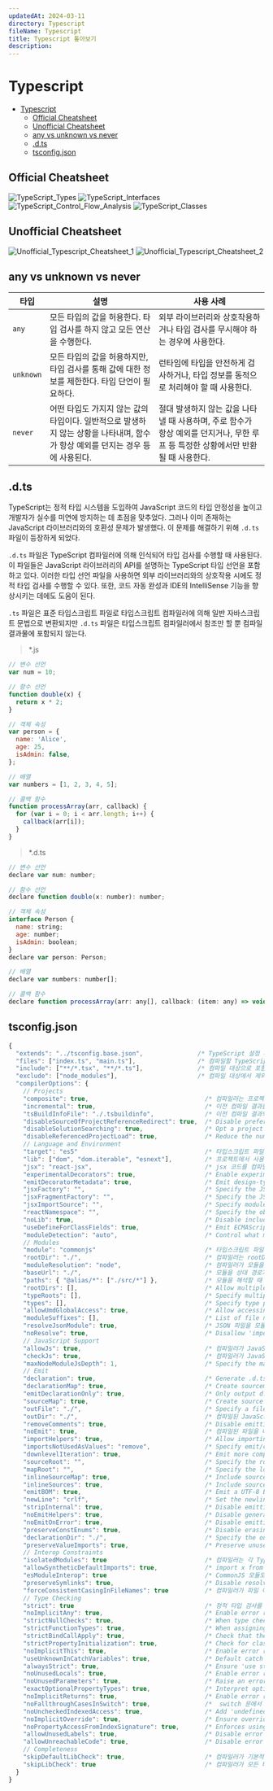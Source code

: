```yaml
---
updatedAt: 2024-03-11
directory: Typescript
fileName: Typescript
title: Typescript 톺아보기
description:
---
```


# Typescript

- [Typescript](#typescript)
  - [Official Cheatsheet](#official-cheatsheet)
  - [Unofficial Cheatsheet](#unofficial-cheatsheet)
  - [any vs unknown vs never](#any-vs-unknown-vs-never)
  - [.d.ts](#dts)
  - [tsconfig.json](#tsconfigjson)

## Official Cheatsheet

![TypeScript_Types](https://onedrive.live.com/embed?resid=7DCB8F9953BAAF94%216821&authkey=%21ALRXVkQAdnXe_FU&width=5542&height=3917)
![TypeScript_Interfaces](https://onedrive.live.com/embed?resid=7DCB8F9953BAAF94%216818&authkey=%21ANuXJk_hsU09uRE&width=1330&height=940)
![TypeScript_Control_Flow_Analysis](https://onedrive.live.com/embed?resid=7DCB8F9953BAAF94%216820&authkey=%21ABk3iSoA5iWH_28&width=1330&height=940)
![TypeScript_Classes](https://onedrive.live.com/embed?resid=7DCB8F9953BAAF94%216819&authkey=%21AFO0ZTehKtHAC-I&width=1330&height=940)

## Unofficial Cheatsheet

![Unofficial_Typescript_Cheatsheet_1](https://onedrive.live.com/embed?resid=7DCB8F9953BAAF94%217094&authkey=%21APzTFPUQSBvnjzs&width=3172&height=2530)
![Unofficial_Typescript_Cheatsheet_2](https://onedrive.live.com/embed?resid=7DCB8F9953BAAF94%217096&authkey=%21AJS8nZ5TNfHfknc&width=3535&height=2530)

## any vs unknown vs never

| 타입      | 설명                                                                                                                           | 사용 사례                                                                                                                        |
| --------- | ------------------------------------------------------------------------------------------------------------------------------ | -------------------------------------------------------------------------------------------------------------------------------- |
| `any`     | 모든 타입의 값을 허용한다. 타입 검사를 하지 않고 모든 연산을 수행한다.                                                         | 외부 라이브러리와 상호작용하거나 타입 검사를 무시해야 하는 경우에 사용한다.                                                      |
| `unknown` | 모든 타입의 값을 허용하지만, 타입 검사를 통해 값에 대한 정보를 제한한다. 타입 단언이 필요하다.                                 | 런타임에 타입을 안전하게 검사하거나, 타입 정보를 동적으로 처리해야 할 때 사용한다.                                               |
| `never`   | 어떤 타입도 가지지 않는 값의 타입이다. 일반적으로 발생하지 않는 상황을 나타내며, 함수가 항상 예외를 던지는 경우 등에 사용된다. | 절대 발생하지 않는 값을 나타낼 때 사용하며, 주로 함수가 항상 예외를 던지거나, 무한 루프 등 특정한 상황에서만 반환될 때 사용한다. |

## .d.ts

TypeScript는 정적 타입 시스템을 도입하여 JavaScript 코드의 타입 안정성을 높이고 개발자가 실수를 미연에 방지하는 데 초점을 맞추었다. 그러나 이미 존재하는 JavaScript 라이브러리와의 호환성 문제가 발생했다. 이 문제를 해결하기 위해 `.d.ts` 파일이 등장하게 되었다.

`.d.ts` 파일은 TypeScript 컴파일러에 의해 인식되어 타입 검사를 수행할 때 사용된다. 이 파일들은 JavaScript 라이브러리의 API를 설명하는 TypeScript 타입 선언을 포함하고 있다. 이러한 타입 선언 파일을 사용하면 외부 라이브러리와의 상호작용 시에도 정적 타입 검사를 수행할 수 있다. 또한, 코드 자동 완성과 IDE의 IntelliSense 기능을 향상시키는 데에도 도움이 된다.

`.ts` 파일은 표준 타입스크립트 파일로 타입스크립트 컴파일러에 의해 일반 자바스크립트 문법으로 변환되지만 `.d.ts` 파일은 타입스크립트 컴파일러에서 참조만 할 뿐 컴파일 결과물에 포함되지 않는다.

> \*.js

```js
// 변수 선언
var num = 10;

// 함수 선언
function double(x) {
  return x * 2;
}

// 객체 속성
var person = {
  name: 'Alice',
  age: 25,
  isAdmin: false,
};

// 배열
var numbers = [1, 2, 3, 4, 5];

// 콜백 함수
function processArray(arr, callback) {
  for (var i = 0; i < arr.length; i++) {
    callback(arr[i]);
  }
}
```

> \*.d.ts

```js
// 변수 선언
declare var num: number;

// 함수 선언
declare function double(x: number): number;

// 객체 속성
interface Person {
  name: string;
  age: number;
  isAdmin: boolean;
}
declare var person: Person;

// 배열
declare var numbers: number[];

// 콜백 함수
declare function processArray(arr: any[], callback: (item: any) => void): void;
```

## tsconfig.json

```js
{
  "extends": "../tsconfig.base.json",               /* TypeScript 설정 파일을 상속하도록 설정할 때 사용된다. */
  "files": ["index.ts", "main.ts"],                 /* 컴파일할 TypeScript 파일의 목록을 설정한다. */
  "include": ["**/*.tsx", "**/*.ts"],               /* 컴파일 대상으로 포함할 파일 패턴을 설정한다. */
  "exclude": ["node_modules"],                      /* 컴파일 대상에서 제외할 파일 패턴을 설정한다. */
  "compilerOptions": {
    // Projects
    "composite": true,                                /* 컴파일러는 프로젝트의 각 파일을 개별적으로 컴파일하는 대신, 프로젝트를 구성하는 모든 파일을 단일 컴파일 타겟으로 컴파일한다.(컴파일 성능 개선 목적) */
    "incremental": true,                              /* 이전 컴파일 결과를 캐시하고 변경된 파일만 다시 컴파일함으로써 TypeScript 프로젝트의 빌드 시간을 단축하는 데 사용된다. */
    "tsBuildInfoFile": "./.tsbuildinfo",              /* 이전 컴파일 결과의 캐시 정보를 저장할 파일 경로 */
    "disableSourceOfProjectReferenceRedirect": true,  /* Disable preferring source files instead of declaration files when referencing composite projects. */
    "disableSolutionSearching": true,                 /* Opt a project out of multi-project reference checking when editing. */
    "disableReferencedProjectLoad": true,             /* Reduce the number of projects loaded automatically by TypeScript. */
    // Language and Environment
    "target": "es5"                                   /* 타입스크립트 파일을 컴파일해서 나온 자바스크립트 파일의 문법 버전을 설정한다. */,
    "lib": ["dom", "dom.iterable", "esnext"],         /* 프로젝트에서 사용하려는 ECMAScript 버전 및 관련 브라우저 API를 지정하는 데 사용된다. */
    "jsx": "react-jsx",                               /* jsx 코드를 컴파일 시 생성되는 문법을 정한다. */
    "experimentalDecorators": true,                   /* Enable experimental support for TC39 stage 2 draft decorators. */
    "emitDecoratorMetadata": true,                    /* Emit design-type metadata for decorated declarations in source files. */
    "jsxFactory": "",                                 /* Specify the JSX factory function used when targeting React JSX emit, e.g. 'React.createElement' or 'h'. */
    "jsxFragmentFactory": "",                         /* Specify the JSX Fragment reference used for fragments when targeting React JSX emit e.g. 'React.Fragment' or 'Fragment'. */
    "jsxImportSource": "",                            /* Specify module specifier used to import the JSX factory functions when using 'jsx: react-jsx*'. */
    "reactNamespace": "",                             /* Specify the object invoked for 'createElement'. This only applies when targeting 'react' JSX emit. */
    "noLib": true,                                    /* Disable including any library files, including the default lib.d.ts. */
    "useDefineForClassFields": true,                  /* Emit ECMAScript-standard-compliant class fields. */
    "moduleDetection": "auto",                        /* Control what method is used to detect module-format JS files. */
    // Modules
    "module": "commonjs"                              /* 타입스크립트 파일을 컴파일해서 나온 자바스크립트 파일의 모듈 시스템을 설정한다. */,
    "rootDir": "./",                                  /* 컴파일러는 rootDir로 지정한 디렉토리부터 시작하여 프로젝트 내의 모든 TypeScript 파일을 찾는다. */
    "moduleResolution": "node",                       /* 컴파일러가 모듈을 해석하는 방법을 지정한다.*/
    "baseUrl": "./",                                  /* 모듈을 상대 경로가 아닌 기준 경로를 기반으로 해석합니다. */
    "paths": { "@alias/*": ["./src/*"] },             /* 모듈을 해석할 때 모듈 이름과 실제 파일 경로 간의 매핑을 제공하는 데 사용된다. */
    "rootDirs": [],                                   /* Allow multiple folders to be treated as one when resolving modules. */
    "typeRoots": [],                                  /* Specify multiple folders that act like './node_modules/@types'. */
    "types": [],                                      /* Specify type package names to be included without being referenced in a source file. */
    "allowUmdGlobalAccess": true,                     /* Allow accessing UMD globals from modules. */
    "moduleSuffixes": [],                             /* List of file name suffixes to search when resolving a module. */
    "resolveJsonModule": true,                        /* JSON 파일을 모듈 방식으로 가져올 수 있게 해준다. */
    "noResolve": true,                                /* Disallow 'import's, 'require's or '<reference>'s from expanding the number of files TypeScript should add to a project. */
    // JavaScript Support
    "allowJs": true,                                  /* 컴파일러가 JavaScript 파일을 포함한 모든 확장자의 파일을 컴파일한다. */
    "checkJs": true,                                  /* 컴파일러가 JavaScript 파일도 엄격하게 타입 검사한다. */
    "maxNodeModuleJsDepth": 1,                        /* Specify the maximum folder depth used for checking JavaScript files from 'node_modules'. Only applicable with 'allowJs'. */
    // Emit
    "declaration": true,                              /* Generate .d.ts files from TypeScript and JavaScript files in your project. */
    "declarationMap": true,                           /* Create sourcemaps for d.ts files. */
    "emitDeclarationOnly": true,                      /* Only output d.ts files and not JavaScript files. */
    "sourceMap": true,                                /* Create source map files for emitted JavaScript files. */
    "outFile": "./",                                  /* Specify a file that bundles all outputs into one JavaScript file. If 'declaration' is true, also designates a file that bundles all .d.ts output. */
    "outDir": "./",                                   /* 컴파일된 JavaScript 파일이 출력될 디렉토리를 설정한다. */
    "removeComments": true,                           /* Disable emitting comments. */
    "noEmit": true,                                   /* 컴파일된 파일을 내보내지 않는다. 단순 정적 타입 검사용으로 사용하고 다른 툴을 이용해 트랜스파일하려는 경우 사용한다. */
    "importHelpers": true,                            /* Allow importing helper functions from tslib once per project, instead of including them per-file. */
    "importsNotUsedAsValues": "remove",               /* Specify emit/checking behavior for imports that are only used for types. */
    "downlevelIteration": true,                       /* Emit more compliant, but verbose and less performant JavaScript for iteration. */
    "sourceRoot": "",                                 /* Specify the root path for debuggers to find the reference source code. */
    "mapRoot": "",                                    /* Specify the location where debugger should locate map files instead of generated locations. */
    "inlineSourceMap": true,                          /* Include sourcemap files inside the emitted JavaScript. */
    "inlineSources": true,                            /* Include source code in the sourcemaps inside the emitted JavaScript. */
    "emitBOM": true,                                  /* Emit a UTF-8 Byte Order Mark (BOM) in the beginning of output files. */
    "newLine": "crlf",                                /* Set the newline character for emitting files. */
    "stripInternal": true,                            /* Disable emitting declarations that have '@internal' in their JSDoc comments. */
    "noEmitHelpers": true,                            /* Disable generating custom helper functions like '__extends' in compiled output. */
    "noEmitOnError": true,                            /* Disable emitting files if any type checking errors are reported. */
    "preserveConstEnums": true,                       /* Disable erasing 'const enum' declarations in generated code. */
    "declarationDir": "./",                           /* Specify the output directory for generated declaration files. */
    "preserveValueImports": true,                     /* Preserve unused imported values in the JavaScript output that would otherwise be removed. */
    // Interop Constraints
    "isolatedModules": true                           /* 컴파일러는 각 TypeScript 파일을 개별적으로 컴파일하고 번들링하지 않는다. */,
    "allowSyntheticDefaultImports": true,             /* import x from 'module'와 같은 합성(default) 불러오기 구문을 허용한다. */
    "esModuleInterop": true                           /* CommonJS 모듈도 import 구문을 사용하여 가져올 수 있다. */,
    "preserveSymlinks": true,                         /* Disable resolving symlinks to their realpath. This correlates to the same flag in node. */
    "forceConsistentCasingInFileNames": true          /* 컴파일러가 파일 이름의 대소문자 일치를 강제해서 모듈 해석 문제를 방지한다. */,
    // Type Checking
    "strict": true                                    /* 정적 타입 검사를 엄격하게 수행한다. */,
    "noImplicitAny": true,                            /* Enable error reporting for expressions and declarations with an implied 'any' type. */
    "strictNullChecks": true,                         /* When type checking, take into account 'null' and 'undefined'. */
    "strictFunctionTypes": true,                      /* When assigning functions, check to ensure parameters and the return values are subtype-compatible. */
    "strictBindCallApply": true,                      /* Check that the arguments for 'bind', 'call', and 'apply' methods match the original function. */
    "strictPropertyInitialization": true,             /* Check for class properties that are declared but not set in the constructor. */
    "noImplicitThis": true,                           /* Enable error reporting when 'this' is given the type 'any'. */
    "useUnknownInCatchVariables": true,               /* Default catch clause variables as 'unknown' instead of 'any'. */
    "alwaysStrict": true,                             /* Ensure 'use strict' is always emitted. */
    "noUnusedLocals": true,                           /* Enable error reporting when local variables aren't read. */
    "noUnusedParameters": true,                       /* Raise an error when a function parameter isn't read. */
    "exactOptionalPropertyTypes": true,               /* Interpret optional property types as written, rather than adding 'undefined'. */
    "noImplicitReturns": true,                        /* Enable error reporting for codepaths that do not explicitly return in a function. */
    "noFallthroughCasesInSwitch": true,               /*  switch 문에서 case 블록 사이의 "떨어지는(fallthrough)" 동작을 방지하기 위해 사용된다. */
    "noUncheckedIndexedAccess": true,                 /* Add 'undefined' to a type when accessed using an index. */
    "noImplicitOverride": true,                       /* Ensure overriding members in derived classes are marked with an override modifier. */
    "noPropertyAccessFromIndexSignature": true,       /* Enforces using indexed accessors for keys declared using an indexed type. */
    "allowUnusedLabels": true,                        /* Disable error reporting for unused labels. */
    "allowUnreachableCode": true,                     /* Disable error reporting for unreachable code. */
    // Completeness
    "skipDefaultLibCheck": true,                      /* 컴파일러가 기본적인 표준 라이브러리 (lib.d.ts) 검사를 스킵한다. */
    "skipLibCheck": true                              /* 컴파일러가 모든 타입 정의 파일 (d.ts 파일)을 검사하지 않고 스킵한다. */
  }
}
```
